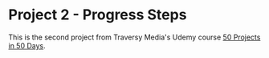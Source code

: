 # Project 2 - Progress Steps

This is the second project from Traversy Media's Udemy course [50 Projects in 50 Days](https://www.udemy.com/course/50-projects-50-days/).
